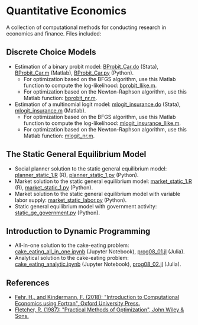 # Quantitative Economics
A collection of computational methods for conducting research in economics and finance. Files included:

## Discrete Choice Models
- Estimation of a binary probit model: [BProbit_Car.do](https://github.com/manuelmontesinos/quant_econ/blob/main/discrete_choice/binary_probit/BProbit_Car.do) (Stata), [BProbit_Car.m](https://github.com/manuelmontesinos/quant_econ/blob/main/discrete_choice/binary_probit/BProbit_Car.m) (Matlab), [BProbit_Car.py](https://github.com/manuelmontesinos/quant_econ/blob/main/discrete_choice/binary_probit/BProbit_Car.py) (Python).
  - For optimization based on the BFGS algorithm, use this Matlab function to compute the log-likelihood: [bprobit_llike.m](https://github.com/manuelmontesinos/quant_econ/blob/main/discrete_choice/binary_probit/bprobit_llike.m).
  - For optimization based on the Newton-Raphson algorithm, use this Matlab function: [bprobit_nr.m](https://github.com/manuelmontesinos/quant_econ/blob/main/discrete_choice/binary_probit/bprobit_nr.m).
- Estimation of a multinomial logit model: [mlogit_insurance.do](https://github.com/manuelmontesinos/quant_econ/blob/main/discrete_choice/multinomial_logit/mlogit_insurance.do) (Stata), [mlogit_insurance.m](https://github.com/manuelmontesinos/quant_econ/blob/main/discrete_choice/multinomial_logit/mlogit_insurance.m) (Matlab).
  - For optimization based on the BFGS algorithm, use this Matlab function to compute the log-likelihood: [mlogit_insurance_llike.m](https://github.com/manuelmontesinos/quant_econ/blob/main/discrete_choice/multinomial_logit/mlogit_insurance_llike.m).
  - For optimization based on the Newton-Raphson algorithm, use this Matlab function: [mlogit_nr.m](https://github.com/manuelmontesinos/quant_econ/blob/main/discrete_choice/multinomial_logit/mlogit_nr.m).

## The Static General Equilibrium Model
- Social planner solution to the static general equilibrium model: [planner_static_1.R](https://github.com/montesinosmv/quant_econ/blob/master/static_ge_model/planner_static_1.R) (R), [planner_static_1.py](https://github.com/manuelmontesinos/quant_econ/blob/main/static_ge_model/planner_static_1.py) (Python).
- Market solution to the static general equilibrium model: [market_static_1.R](https://github.com/montesinosmv/quant_econ/blob/master/static_ge_model/market_static_1.R) (R), [market_static_1.py](https://github.com/manuelmontesinos/quant_econ/blob/main/static_ge_model/market_static_1.py) (Python).
- Market solution to the static general equilibrium model with variable labor supply: [market_static_labor.py](https://github.com/manuelmontesinos/quant_econ/blob/main/static_ge_model/market_static_labor.py) (Python).
- Static general equilibrium model with government activity: [static_ge_government.py](https://github.com/manuelmontesinos/quant_econ/blob/main/static_ge_model/static_ge_government.py) (Python).

## Introduction to Dynamic Programming
- All-in-one solution to the cake-eating problem: [cake_eating_all_in_one.ipynb](https://github.com/manuelmontesinos/quant_econ/blob/master/intro_dynamic_programming/cake_eating_all_in_one.ipynb) (Jupyter Notebook), [prog08_01.jl](https://github.com/montesinosmv/quant_econ/blob/master/intro_dynamic_programming/prog08_01.jl) (Julia).
- Analytical solution to the cake-eating problem: [cake_eating_analytic.ipynb](https://github.com/manuelmontesinos/quant_econ/blob/master/intro_dynamic_programming/cake_eating_analytic.ipynb) (Jupyter Notebook), [prog08_02.jl](https://github.com/montesinosmv/quant_econ/blob/master/intro_dynamic_programming/prog08_02.jl) (Julia).

## References
- [Fehr, H., and Kindermann, F. (2018): "Introduction to Computational Economics using Fortran", Oxford University Press.](https://www.ce-fortran.com/)
- [Fletcher, R. (1987): "Practical Methods of Optimization", John Wiley & Sons.](https://archive.org/details/practicalmethods0000flet)
